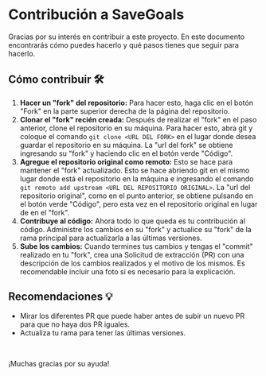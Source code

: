 # Contribución a SaveGoals
Gracias por su interés en contribuir a este proyecto. En este documento encontrarás cómo puedes hacerlo y qué pasos tienes que seguir para hacerlo.

## Cómo contribuir 🛠
1. **Hacer un "fork" del repositorio:** Para hacer esto, haga clic en el botón "Fork" en la parte superior derecha de la página del repositorio.
2. **Clonar el "fork" recién creada:** Después de realizar el "fork" en el paso anterior, clone el repositorio en su máquina. Para hacer esto, abra git y coloque el comando `git clone <URL DEL FORK>` en el lugar donde desea guardar el repositorio en su máquina. La "url del fork" se obtiene ingresando su "fork" y haciendo clic en el botón verde "Código".
3. **Agregue el repositorio original como remoto:** Esto se hace para mantener el "fork" actualizado. Esto se hace abriendo git en el mismo lugar donde está el repositorio en la máquina e ingresando el comando `git remoto add upstream <URL DEL REPOSITORIO ORIGINAL>`. La "url del repositorio original", como en el punto anterior, se obtiene pulsando en el botón verde "Código", pero esta vez en el repositorio original en lugar de en el "fork".
4. **Contribuye al código:** Ahora todo lo que queda es tu contribución al código. Administre los cambios en su "fork" y actualice su "fork" de la rama principal para actualizarla a las últimas versiones.
5. **Sube los cambios:** Cuando termines tus cambios y tengas el "commit" realizado en tu "fork", crea una Solicitud de extracción (PR) con una descripción de los cambios realizados y el motivo de los mismos. Es recomendable incluir una foto si es necesario para la explicación.

## Recomendaciones 💡
- Mirar los diferentes PR que puede haber antes de subir un nuevo PR para que no haya dos PR iguales.
- Actualiza tu rama para tener las últimas versiones.

<br>

¡Muchas gracias por su ayuda!